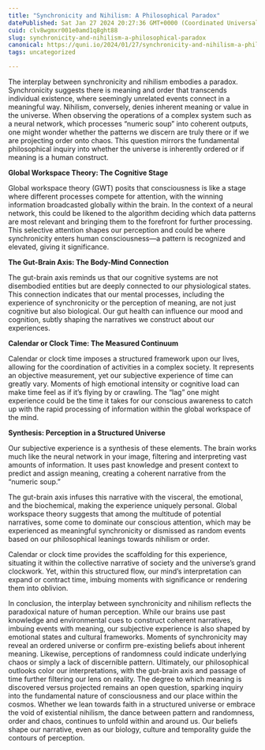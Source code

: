 ```yaml
---
title: "Synchronicity and Nihilism: A Philosophical Paradox"
datePublished: Sat Jan 27 2024 20:27:36 GMT+0000 (Coordinated Universal Time)
cuid: clv8wgmxr001e0amd1q8ght88
slug: synchronicity-and-nihilism-a-philosophical-paradox
canonical: https://quni.io/2024/01/27/synchronicity-and-nihilism-a-philosophical-paradox/
tags: uncategorized

---
```


The interplay between synchronicity and nihilism embodies a paradox. Synchronicity suggests there is meaning and order that transcends individual existence, where seemingly unrelated events connect in a meaningful way. Nihilism, conversely, denies inherent meaning or value in the universe. When observing the operations of a complex system such as a neural network, which processes “numeric soup” into coherent outputs, one might wonder whether the patterns we discern are truly there or if we are projecting order onto chaos. This question mirrors the fundamental philosophical inquiry into whether the universe is inherently ordered or if meaning is a human construct.

**Global Workspace Theory: The Cognitive Stage**

Global workspace theory (GWT) posits that consciousness is like a stage where different processes compete for attention, with the winning information broadcasted globally within the brain. In the context of a neural network, this could be likened to the algorithm deciding which data patterns are most relevant and bringing them to the forefront for further processing. This selective attention shapes our perception and could be where synchronicity enters human consciousness—a pattern is recognized and elevated, giving it significance.

**The Gut-Brain Axis: The Body-Mind Connection**

The gut-brain axis reminds us that our cognitive systems are not disembodied entities but are deeply connected to our physiological states. This connection indicates that our mental processes, including the experience of synchronicity or the perception of meaning, are not just cognitive but also biological. Our gut health can influence our mood and cognition, subtly shaping the narratives we construct about our experiences.

**Calendar or Clock Time: The Measured Continuum**

Calendar or clock time imposes a structured framework upon our lives, allowing for the coordination of activities in a complex society. It represents an objective measurement, yet our subjective experience of time can greatly vary. Moments of high emotional intensity or cognitive load can make time feel as if it’s flying by or crawling. The “lag” one might experience could be the time it takes for our conscious awareness to catch up with the rapid processing of information within the global workspace of the mind.

**Synthesis: Perception in a Structured Universe**

Our subjective experience is a synthesis of these elements. The brain works much like the neural network in your image, filtering and interpreting vast amounts of information. It uses past knowledge and present context to predict and assign meaning, creating a coherent narrative from the “numeric soup.”

The gut-brain axis infuses this narrative with the visceral, the emotional, and the biochemical, making the experience uniquely personal. Global workspace theory suggests that among the multitude of potential narratives, some come to dominate our conscious attention, which may be experienced as meaningful synchronicity or dismissed as random events based on our philosophical leanings towards nihilism or order.

Calendar or clock time provides the scaffolding for this experience, situating it within the collective narrative of society and the universe’s grand clockwork. Yet, within this structured flow, our mind’s interpretation can expand or contract time, imbuing moments with significance or rendering them into oblivion.

In conclusion, the interplay between synchronicity and nihilism reflects the paradoxical nature of human perception. While our brains use past knowledge and environmental cues to construct coherent narratives, imbuing events with meaning, our subjective experience is also shaped by emotional states and cultural frameworks. Moments of synchronicity may reveal an ordered universe or confirm pre-existing beliefs about inherent meaning. Likewise, perceptions of randomness could indicate underlying chaos or simply a lack of discernible pattern. Ultimately, our philosophical outlooks color our interpretations, with the gut-brain axis and passage of time further filtering our lens on reality. The degree to which meaning is discovered versus projected remains an open question, sparking inquiry into the fundamental nature of consciousness and our place within the cosmos. Whether we lean towards faith in a structured universe or embrace the void of existential nihilism, the dance between pattern and randomness, order and chaos, continues to unfold within and around us. Our beliefs shape our narrative, even as our biology, culture and temporality guide the contours of perception.